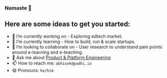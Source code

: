 ### Namaste 🙏

<!--
**abhisekpadhi/abhisekpadhi** is a ✨ _special_ ✨ repository because its `README.md` (this file) appears on your GitHub profile.

Here are some ideas to get you started:

- 🔭 I’m currently working on ...
- 🌱 I’m currently learning ...
- 👯 I’m looking to collaborate on ...
- 🤔 I’m looking for help with ...
- 💬 Ask me about ...
- 📫 How to reach me: ...
- 😄 Pronouns: ...
- ⚡ Fun fact: ...
-->

## Here are some ideas to get you started:

- 🔭 I’m currently working on - Exploring edtech market.
- 🌱 I’m currently learning - How to build, run & scale startups.
- 👯 I’m looking to collaborate on - User research to understand pain points around e-learning and e-teaching.
- 💬 Ask me about [Product & Platform Engineering](https://www.linkedin.com/in/abhisekpadhi/)
- 📫 How to reach me: `abhisek@padhi.io`
- 😄 Pronouns: `he/him`
